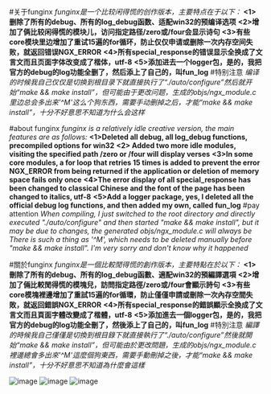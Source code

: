 #关于funginx
*funginx是一个比较闲得慌的创作版本，主要特点在于以下：*
  **<1>删除了所有的debug、所有的log_debug函数、适配win32的预编译选项**
  **<2>增加了俩比较闲得慌的模块儿，访问指定路径/zero或/four会显示诗句**
  **<3>有些core模块里边增加了重试15遍的for循环，防止仅仅申请或删除一次内存空间失败，就返回错误NGX_ERROR**
  **<4>所有special_response的错误显示全换成了文言文而且页面字体改变成了楷体，utf-8**
  **<5>添加进去一个logger包，是的，我把官方的debug的log功能全删了，然后添上了自己的，叫fun_log**
#特别注意
*编译的时候我自己仅仅是切换到根目录下就直接执行了“./auto/configure”然后就开始“make && make install”，但可能由于更改问题，生成的objs/ngx_module.c里边总会多出来'^M'这么个狗东西，需要手动删掉之后，才能“make && make install”，十分不好意思不知道为什么会这样*

#about funginx
*funginx is a relatively idle creative version, the main features are as follows:*
  **<1>Deleted all debug, all log_debug functions, precompiled options for win32**
  **<2> Added two more idle modules, visiting the specified path /zero or /four will display verses**
  **<3>In some core modules, a for loop that retries 15 times is added to prevent the error NGX_ERROR from being returned if the application or deletion of memory space fails only once**
  **<4>The error display of all special_response has been changed to classical Chinese and the font of the page has been changed to italics, utf-8**
  **<5>Add a logger package, yes, I deleted all the official debug log functions, and then added my own, called fun_log**
#pay attention
*When compiling, I just switched to the root directory and directly executed "./auto/configure" and then started "make && make install", but it may be due to changes, the generated objs/ngx_module.c will always be There is such a thing as '^M', which needs to be deleted manually before "make && make install". I'm very sorry and don't know why it happened*

#關於funginx
*funginx是一個比較閒得慌的創作版本，主要特點在於以下：*
  **<1>刪除了所有的debug、所有的log_debug函數、適配win32的預編譯選項**
  **<2>增加了倆比較閒得慌的模塊兒，訪問指定路徑/zero或/four會顯示詩句**
  **<3>有些core模塊裡邊增加了重試15遍的for循環，防止僅僅申請或刪除一次內存空間失敗，就返回錯誤NGX_ERROR**
  **<4>所有special_response的錯誤顯示全換成了文言文而且頁面字體改變成了楷體，utf-8**
  **<5>添加進去一個logger包，是的，我把官方的debug的log功能全刪了，然後添上了自己的，叫fun_log**
#特別注意
*編譯的時候我自己僅僅是切換到根目錄下就直接執行了“./auto/configure”然後就開始“make && make install”，但可能由於更改問題，生成的objs/ngx_module.c裡邊總會多出來'^M'這麼個狗東西，需要手動刪掉之後，才能“make && make install”，十分不好意思不知道為什麼會這樣*

 ![image](https://user-images.githubusercontent.com/125577583/221465212-cae7b33d-6d2b-4ef3-9106-3282db6e44dc.png)
 ![image](https://user-images.githubusercontent.com/125577583/221465241-9ba6bc4a-7c80-4b40-a092-8f896bb5dcc2.png)
 ![image](https://user-images.githubusercontent.com/125577583/221465274-8c5bb486-c205-4a03-9102-bed0bcb0f1b6.png)
